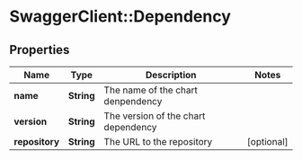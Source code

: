 # SwaggerClient::Dependency

## Properties
Name | Type | Description | Notes
------------ | ------------- | ------------- | -------------
**name** | **String** | The name of the chart denpendency | 
**version** | **String** | The version of the chart dependency | 
**repository** | **String** | The URL to the repository | [optional] 



